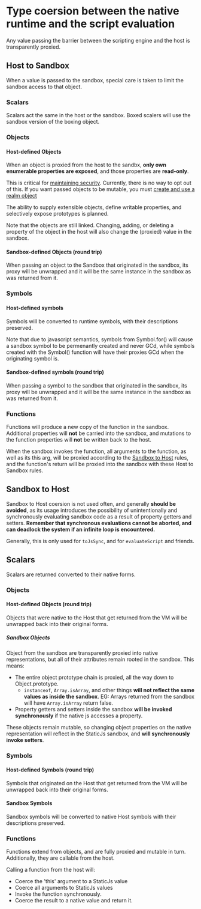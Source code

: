 # Type coersion between the native runtime and the script evaluation

Any value passing the barrier between the scripting engine and the host is transparently proxied.

## Host to Sandbox

When a value is passed to the sandbox, special care is taken to limit the sandbox access to that object.

### Scalars

Scalars act the same in the host or the sandbox. Boxed scalers will use the sandbox version of the boxing object.

### Objects

#### Host-defined Objects

When an object is proxied from the host to the sandbx, **only own enumerable properties are exposed**, and those properties are **read-only**.

This is critical for [maintaining security](./02-security.md). Currently, there is no way to opt out of this. If you want passed objects to be mutable, you must [create and use a realm object](./06-types.md#object)

The ability to supply extensible objects, define writable properties, and selectively expose prototypes is planned.

Note that the objects are still linked. Changing, adding, or deleting a property of the object in the host will also change the (proxied) value in the sandbox.

#### Sandbox-defined Objects (round trip)

When passing an object to the Sandbox that originated in the sandbox, its proxy will be unwrapped and it will be the same instance in the sandbox as was returned from it.

### Symbols

#### Host-defined symbols

Symbols will be converted to runtime symbols, with their descriptions preserved.

Note that due to javascript semantics, symbols from Symbol.for() will cause a sandbox symbol to be permenantly created and never GCd, while symbols created with the Symbol() function will have their proxies GCd when the originating symbol is.

#### Sandbox-defined symbols (round trip)

When passing a symbol to the sandbox that originated in the sandbox, its proxy will be unwrapped and it will be the same instance in the sandbox as was returned from it.

### Functions

Functions will produce a new copy of the function in the sandbox. Additional properties will **not** be carried into the sandbox, and mutations to the function properties will **not** be written back to the host.

When the sandbox invokes the function, all arguments to the function, as well as its this arg, will be proxied according to the [Sandbox to Host](#sandbox-to-host) rules, and the function's return will be proxied into the sandbox with these Host to Sandbox rules.

## Sandbox to Host

Sandbox to Host coersion is not used often, and generally **should be avoided**, as its usage introduces the possibility of unintentionally and synchronously evaluating sandbox code as a result of property getters and setters. **Remember that synchronous evaluations cannot be aborted, and can deadlock the system if an infinite loop is encountered.**

Generally, this is only used for `toJsSync`, and for `evaluateScript` and friends.

## Scalars

Scalars are returned converted to their native forms.

### Objects

#### Host-defined Objects (round trip)

Objects that were native to the Host that get returned from the VM will be unwrapped back into their original forms.

##### Sandbox Objects

Object from the sandbox are transparently proxied into native representations, but all of their attributes remain rooted in the sandbox. This means:

- The entire object prototype chain is proxied, all the way down to Object.prototype.
  - `instanceof`, `Array.isArray`, and other things **will not reflect the same values as inside the sandbox**. EG: Arrays returned from the sandbox will have `Array.isArray` return false.
- Property getters and setters inside the sandbox **will be invoked synchronously** if the native js accesses a property.

These objects remain mutable, so changing object properties on the native representation will reflect in the StaticJs sandbox, and **will synchronously invoke setters**.

### Symbols

#### Host-defined Symbols (round trip)

Symbols that originated on the Host that get returned from the VM will be unwrapped back into their original forms.

#### Sandbox Symbols

Sandbox symbols will be converted to native Host symbols with their descriptions preserved.

### Functions

Functions extend from objects, and are fully proxied and mutable in turn. Additionally, they are callable from the host.

Calling a function from the host will:

- Coerce the 'this' argument to a StaticJs value
- Coerce all arguments to StaticJs values
- Invoke the function synchronously.
- Coerce the result to a native value and return it.
